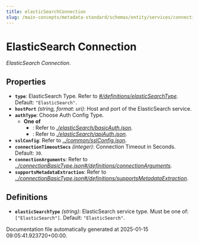 ```yaml
---
title: elasticSearchConnection
slug: /main-concepts/metadata-standard/schemas/entity/services/connections/search/elasticsearchconnection
---
```


# ElasticSearch Connection

*ElasticSearch Connection.*

## Properties

- **`type`**: ElasticSearch Type. Refer to *[#/definitions/elasticSearchType](#definitions/elasticSearchType)*. Default: `"ElasticSearch"`.
- **`hostPort`** *(string, format: uri)*: Host and port of the ElasticSearch service.
- **`authType`**: Choose Auth Config Type.
  - **One of**
    - : Refer to *[./elasticSearch/basicAuth.json](#elasticSearch/basicAuth.json)*.
    - : Refer to *[./elasticSearch/apiAuth.json](#elasticSearch/apiAuth.json)*.
- **`sslConfig`**: Refer to *[../common/sslConfig.json](#/common/sslConfig.json)*.
- **`connectionTimeoutSecs`** *(integer)*: Connection Timeout in Seconds. Default: `30`.
- **`connectionArguments`**: Refer to *[../connectionBasicType.json#/definitions/connectionArguments](#/connectionBasicType.json#/definitions/connectionArguments)*.
- **`supportsMetadataExtraction`**: Refer to *[../connectionBasicType.json#/definitions/supportsMetadataExtraction](#/connectionBasicType.json#/definitions/supportsMetadataExtraction)*.
## Definitions

- **`elasticSearchType`** *(string)*: ElasticSearch service type. Must be one of: `["ElasticSearch"]`. Default: `"ElasticSearch"`.


Documentation file automatically generated at 2025-01-15 09:05:41.923720+00:00.
